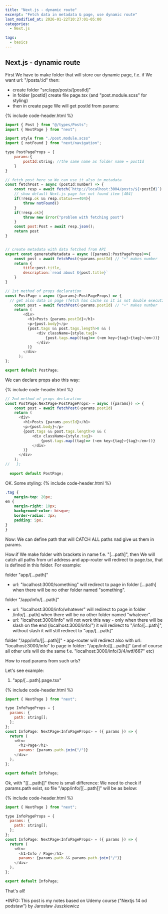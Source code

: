 ```yaml
---
title: "Next.js - dynamic route"
excerpt: "Fetch data in metadata & page, use dynamic route"
last_modified_at: 2026-01-22T10:27:01-05:00
categories:
  - Next.js

tags: 
  - basics
---
```


<!-- short introduction -->
## Next.js - dynamic route

First We have to make folder that will store our dynamic page, f.e. if We want url: "/posts/:id" then:

- create folder "src/app/posts/[postId]"
- in folder [postId] create file page.tsx (and "post.module.scss" for styling)
- then in create page We will get postId from params:

{% include code-header.html %}
```js
import { Post } from "@/types/Posts";
import { NextPage } from "next";

import style from "./post.module.scss"
import { notFound } from "next/navigation";

type PostPageProps = {
    params:{
        postId:string; //the same name as folder name = postId
    }
}

// fetch post here so We can use it also in metadata
const fetchPost = async (postId:number) => {
    const resp = await fetch(`http://localhost:3004/posts/${+postId}`)
    // show default Next.js page for not found item [404]
    if(!resp.ok && resp.status===404){
        throw notFound() 
    }
    if(!resp.ok){
        throw new Error("problem with fetching post")
    }
    const post:Post = await resp.json();
    return post
}


// create metadata with data fetched from API
export const generateMetadata = async ({params}:PostPageProps)=>{
    const post = await fetchPost(+params.postId) // "+" makes number
    return {
        title:post.title,
        description:`read about ${post.title}`
    }
}

// 1st method of props declaration
const PostPage = async ({params}:PostPageProps) => {
  // get also data in page (fetch has cache so it is not double execution)
    const post = await fetchPost(+params.postId) // "+" makes number
    return (
        <div>
          <h1>Posts {params.postId}</h1>
          <p>{post.body}</p>
          {post.tags && post.tags.length>0 && (
              <div className={style.tag}>
                  {post.tags.map((tag)=> (<em key={tag}>{tag}</em>))}
              </div>
          )}
        </div>
      );
};

export default PostPage;
```

We can declare props also this way:

{% include code-header.html %}
```js
// 2nd method of props declaration
const PostPage:NextPage<PostPageProps> = async ({params}) => {
    const post = await fetchPost(+params.postId)
    return (
      <div>
        <h1>Posts {params.postId}</h1>
        <p>{post.body}</p>
        {post.tags && post.tags.length>0 && (
            <div className={style.tag}>
                {post.tags.map((tag)=> (<em key={tag}>{tag}</em>))}
            </div>
        )}
      </div>
    );
//   };
  
  export default PostPage;
```

OK. Some styling:
{% include code-header.html %}
```css
.tag {
    margin-top: 20px;
em {
    margin-right: 10px;
    background-color: bisque;
    border-radius: 3px;
    padding: 5px;
}
}
```

Now:
We can define path that will CATCH ALL paths nad give us them in params.

How:if We make folder with brackets in name f.e. "[...path]",
then We will catch all paths from url address and app-router will redirect to page.tsx, that is defined in this folder.
For example:

folder "app/[...path]"
- url: "localhost:3000/something" will redirect to page in folder [...path] when there will be no other folder named "something".

folder "/app/info/[...path]"
- url: "localhost:3000/info/whatever" will redirect to page in folder /info/[...path] when there will be no other folder named "whatever".
- url: "localhost:3000/info" will not work this way - only when there will be slash on the end (localhost:3000/info/") it will redirect to "/info/[...path]", without slash it will still redirect to "app/[...path]"

folder "/app/info/[[...path]]" - app-router will redirect also with url: "localhost:3000/info" to page in folder: "/app/info/[[...path]]" (and of course all other urls will do the same f.e. "localhost:3000/info/3/4/wtf/667" etc)

How to read params from such urls?

Let's see example:
1. "app/[...path].page.tsx"


{% include code-header.html %}
```js
import { NextPage } from "next";

type InfoPageProps = {
  params: {
    path: string[];
  };
};
const InfoPage: NextPage<InfoPageProps> = ({ params }) => {
  return (
    <div>
      <h1>Page</h1>
      params: {params.path.join("/")}
    </div>
  );
};

export default InfoPage;
```

Ok, with "[[...path]]" there is small difference: We need to check if params.path exist, so file "/app/info/[[...path]]" will be as below:

{% include code-header.html %}
```js
import { NextPage } from "next";

type InfoPageProps = {
  params: {
    path: string[];
  };
};
const InfoPage: NextPage<InfoPageProps> = ({ params }) => {
  return (
    <div>
      <h1>Info / Page</h1>
      params: {params.path && params.path.join("/")}
    </div>
  );
};

export default InfoPage;
```


That's all!

*INFO: This post is my notes based on Udemy course ("Nextjs 14 od podstaw") by Jarosław Juszkiewicz
